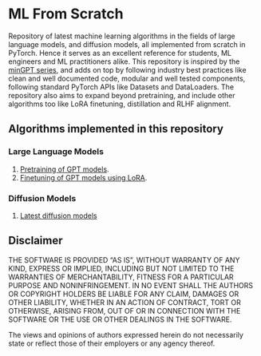 # ML From Scratch

Repository of latest machine learning algorithms in the fields of large language models,
and diffusion models, all implemented from scratch in PyTorch. Hence it serves as an excellent reference
for students, ML engineers and ML practitioners alike. This repository is inspired by the
[minGPT series](https://github.com/karpathy/minGPT), and adds on top by following industry best practices
like clean and well documented code, modular and well tested components, following standard PyTorch APIs
like Datasets and DataLoaders. The repository also aims to expand beyond pretraining, and include other algorithms too
like LoRA finetuning, distillation and RLHF alignment.

## Algorithms implemented in this repository

### Large Language Models
1. [Pretraining of GPT models](https://arxiv.org/abs/2005.14165).
2. [Finetuning of GPT models using LoRA](https://arxiv.org/abs/2106.09685).

### Diffusion Models
1. [Latest diffusion models](https://arxiv.org/abs/2112.10752)

## Disclaimer

THE SOFTWARE IS PROVIDED “AS IS”, WITHOUT WARRANTY OF ANY KIND, EXPRESS OR IMPLIED, INCLUDING BUT NOT LIMITED TO THE WARRANTIES OF MERCHANTABILITY, FITNESS FOR A PARTICULAR PURPOSE AND NONINFRINGEMENT. IN NO EVENT SHALL THE AUTHORS OR COPYRIGHT HOLDERS BE LIABLE FOR ANY CLAIM, DAMAGES OR OTHER LIABILITY, WHETHER IN AN ACTION OF CONTRACT, TORT OR OTHERWISE, ARISING FROM, OUT OF OR IN CONNECTION WITH THE SOFTWARE OR THE USE OR OTHER DEALINGS IN THE SOFTWARE.

The views and opinions of authors expressed herein do not necessarily state or reflect those of their employers or any agency thereof.
